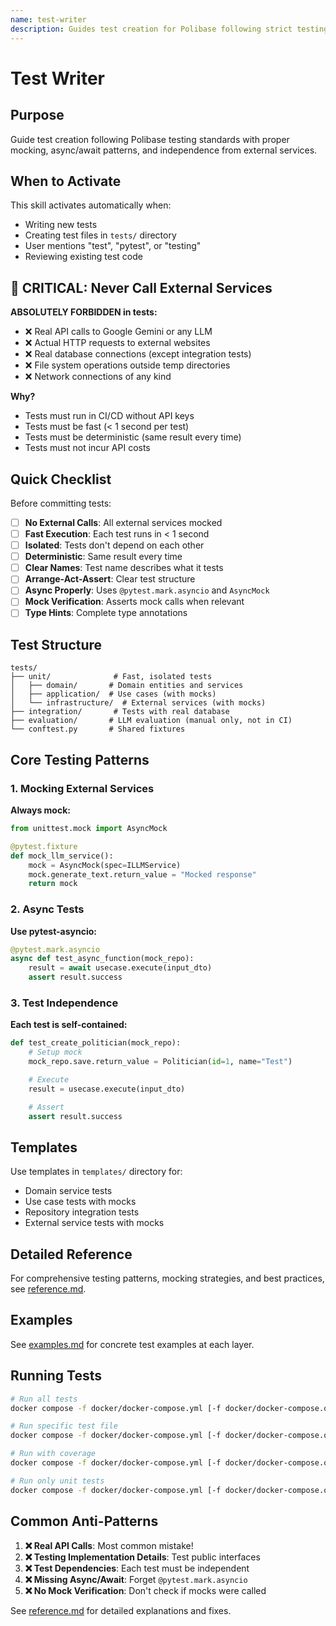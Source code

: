 ```yaml
---
name: test-writer
description: Guides test creation for Polibase following strict testing standards. Activates when writing tests or creating test files. Enforces external service mocking (no real API calls), async/await patterns, test independence, and proper use of pytest-asyncio to prevent CI failures and API costs.
---
```


# Test Writer

## Purpose
Guide test creation following Polibase testing standards with proper mocking, async/await patterns, and independence from external services.

## When to Activate
This skill activates automatically when:
- Writing new tests
- Creating test files in `tests/` directory
- User mentions "test", "pytest", or "testing"
- Reviewing existing test code

## 🚫 CRITICAL: Never Call External Services

**ABSOLUTELY FORBIDDEN in tests:**
- ❌ Real API calls to Google Gemini or any LLM
- ❌ Actual HTTP requests to external websites
- ❌ Real database connections (except integration tests)
- ❌ File system operations outside temp directories
- ❌ Network connections of any kind

**Why?**
- Tests must run in CI/CD without API keys
- Tests must be fast (< 1 second per test)
- Tests must be deterministic (same result every time)
- Tests must not incur API costs

## Quick Checklist

Before committing tests:

- [ ] **No External Calls**: All external services mocked
- [ ] **Fast Execution**: Each test runs in < 1 second
- [ ] **Isolated**: Tests don't depend on each other
- [ ] **Deterministic**: Same result every time
- [ ] **Clear Names**: Test name describes what it tests
- [ ] **Arrange-Act-Assert**: Clear test structure
- [ ] **Async Properly**: Uses `@pytest.mark.asyncio` and `AsyncMock`
- [ ] **Mock Verification**: Asserts mock calls when relevant
- [ ] **Type Hints**: Complete type annotations

## Test Structure

```
tests/
├── unit/              # Fast, isolated tests
│   ├── domain/       # Domain entities and services
│   ├── application/  # Use cases (with mocks)
│   └── infrastructure/  # External services (with mocks)
├── integration/       # Tests with real database
├── evaluation/       # LLM evaluation (manual only, not in CI)
└── conftest.py       # Shared fixtures
```

## Core Testing Patterns

### 1. Mocking External Services

**Always mock:**
```python
from unittest.mock import AsyncMock

@pytest.fixture
def mock_llm_service():
    mock = AsyncMock(spec=ILLMService)
    mock.generate_text.return_value = "Mocked response"
    return mock
```

### 2. Async Tests

**Use pytest-asyncio:**
```python
@pytest.mark.asyncio
async def test_async_function(mock_repo):
    result = await usecase.execute(input_dto)
    assert result.success
```

### 3. Test Independence

**Each test is self-contained:**
```python
def test_create_politician(mock_repo):
    # Setup mock
    mock_repo.save.return_value = Politician(id=1, name="Test")

    # Execute
    result = usecase.execute(input_dto)

    # Assert
    assert result.success
```

## Templates

Use templates in `templates/` directory for:
- Domain service tests
- Use case tests with mocks
- Repository integration tests
- External service tests with mocks

## Detailed Reference

For comprehensive testing patterns, mocking strategies, and best practices, see [reference.md](reference.md).

## Examples

See [examples.md](examples.md) for concrete test examples at each layer.

## Running Tests

```bash
# Run all tests
docker compose -f docker/docker-compose.yml [-f docker/docker-compose.override.yml] exec polibase uv run pytest

# Run specific test file
docker compose -f docker/docker-compose.yml [-f docker/docker-compose.override.yml] exec polibase uv run pytest tests/unit/domain/test_speaker_domain_service.py

# Run with coverage
docker compose -f docker/docker-compose.yml [-f docker/docker-compose.override.yml] exec polibase uv run pytest --cov=src

# Run only unit tests
docker compose -f docker/docker-compose.yml [-f docker/docker-compose.override.yml] exec polibase uv run pytest tests/unit/
```

## Common Anti-Patterns

1. **❌ Real API Calls**: Most common mistake!
2. **❌ Testing Implementation Details**: Test public interfaces
3. **❌ Test Dependencies**: Each test must be independent
4. **❌ Missing Async/Await**: Forget `@pytest.mark.asyncio`
5. **❌ No Mock Verification**: Don't check if mocks were called

See [reference.md](reference.md) for detailed explanations and fixes.
